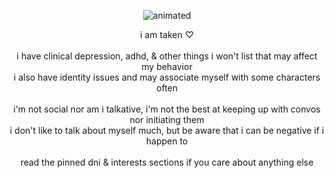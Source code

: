 <p align="center">
<img src="https://files.catbox.moe/8l1mc0.png" alt="animated" />
</p>
<p align="center"> i am taken ♡
<br>
<br>
i have clinical depression, adhd, & other things i won't list that may affect my behavior
<br>
i also have identity issues and may associate myself with some characters often
<br>
<br> 
i'm not social nor am i talkative, i'm not the best at keeping up with convos nor initiating them
<br>  
i don't like to talk about myself much, but be aware that i can be negative if i happen to 
<br> 
<br>  
read the pinned dni & interests sections if you care about anything else
</p>
